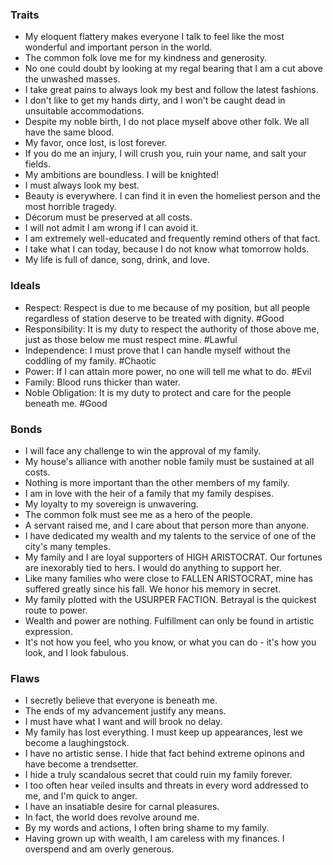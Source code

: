 
### Traits
- My eloquent flattery makes everyone I talk to feel like the most wonderful and important person in the world.
- The common folk love me for my kindness and generosity.
- No one could doubt by looking at my regal bearing that I am a cut above the unwashed masses.
- I take great pains to always look my best and follow the latest fashions.
- I don't like to get my hands dirty, and I won't be caught dead in unsuitable accommodations.
- Despite my noble birth, I do not place myself above other folk. We all have the same blood.
- My favor, once lost, is lost forever.
- If you do me an injury, I will crush you, ruin your name, and salt your fields.
- My ambitions are boundless. I will be knighted!
- I must always look my best.
- Beauty is everywhere. I can find it in even the homeliest person and the most horrible tragedy.
- Décorum must be preserved at all costs.
- I will not admit I am wrong if I can avoid it.
- I am extremely well-educated and frequently remind others of that fact.
- I take what I can today, because I do not know what tomorrow holds.
- My life is full of dance, song, drink, and love.
### Ideals
- Respect: Respect is due to me because of my position, but all people regardless of station deserve to be treated with dignity. #Good
- Responsibility: It is my duty to respect the authority of those above me, just as those below me must respect mine. #Lawful
- Independence: I must prove that I can handle myself without the coddling of my family. #Chaotic
- Power: If I can attain more power, no one will tell me what to do. #Evil
- Family: Blood runs thicker than water.
- Noble Obligation: It is my duty to protect and care for the people beneath me. #Good

### Bonds
- I will face any challenge to win the approval of my family.
- My house's alliance with another noble family must be sustained at all costs.
- Nothing is more important than the other members of my family.
- I am in love with the heir of a family that my family despises.
- My loyalty to my sovereign is unwavering.
- The common folk must see me as a hero of the people.
- A servant raised me, and I care about that person more than anyone.
- I have dedicated my wealth and my talents to the service of one of the city's many temples.
- My family and I are loyal supporters of HIGH ARISTOCRAT. Our fortunes are inexorably tied to hers. I would do anything to support her.
- Like many families who were close to FALLEN ARISTOCRAT, mine has suffered greatly since his fall. We honor his memory in secret.
- My family plotted with the USURPER FACTION. Betrayal is the quickest route to power.
- Wealth and power are nothing. Fulfillment can only be found in artistic expression.
- It's not how you feel, who you know, or what you can do - it's how you look, and I look fabulous.

### Flaws
- I secretly believe that everyone is beneath me.
- The ends of my advancement justify any means.
- I must have what I want and will brook no delay.
- My family has lost everything. I must keep up appearances, lest we become a laughingstock.
- I have no artistic sense. I hide that fact behind extreme opinons and have become a trendsetter.
- I hide a truly scandalous secret that could ruin my family forever.
- I too often hear veiled insults and threats in every word addressed to me, and I'm quick to anger.
- I have an insatiable desire for carnal pleasures.
- In fact, the world does revolve around me.
- By my words and actions, I often bring shame to my family.
- Having grown up with wealth, I am careless with my finances. I overspend and am overly generous.
